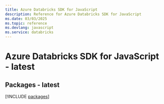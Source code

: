 ```yaml
---
title: Azure Databricks SDK for JavaScript
description: Reference for Azure Databricks SDK for JavaScript
ms.date: 03/03/2025
ms.topic: reference
ms.devlang: javascript
ms.service: databricks
---
```

# Azure Databricks SDK for JavaScript - latest
## Packages - latest
[!INCLUDE [packages](databricks-index.md)]